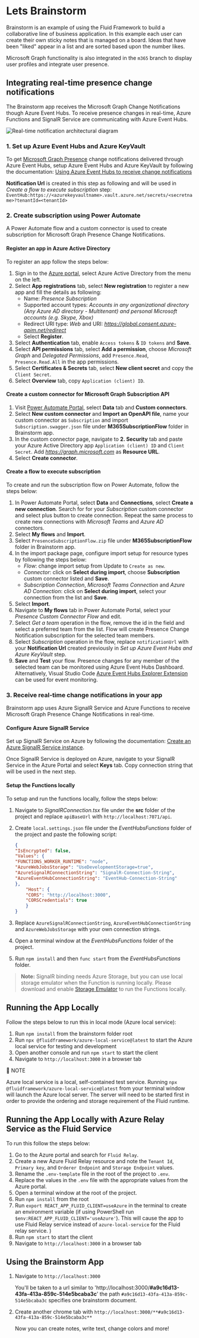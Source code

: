 # Lets Brainstorm

Brainstorm is an example of using the Fluid Framework to build a collaborative line of business application. In this example each user can create their own sticky notes that is managed on a board. Ideas that have been "liked" appear
in a list and are sorted based upon the number likes. 

Microsoft Graph functionality is also integrated in the `m365` branch to display user profiles and integrate user presence.

## Integrating real-time presence change notifications 

The Brainstorm app receives the Microsoft Graph Change Notifications though Azure Event Hubs. To receive presence changes in real-time, Azure Functions and SignalR Service are communicating with Azure Event Hubs.

![Real-time notification architectural diagram](./Images/BrainstormAppM365.png) 

### 1. Set up Azure Event Hubs and Azure KeyVault
 
To get [Microsoft Graph Presence](https://docs.microsoft.com/graph/api/presence-get?view=graph-rest-1.0&tabs=http&WT.mc_id=m365-37017-aycabas) change notifications delivered through Azure Event Hubs, setup Azure Event Hubs and Azure KeyVault by following the documentation: [Using Azure Event Hubs to receive change notifications](https://docs.microsoft.com/graph/change-notifications-delivery?WT.mc_id=m365-37017-aycabas#using-azure-event-hubs-to-receive-change-notifications)

**Notification Url** is created in this step as following and will be used in *Create a flow to execute subscription* step:
`EventHub:https://<azurekeyvaultname>.vault.azure.net/secrets/<secretname>?tenantId=<tenantId>`

### 2. Create subscription using Power Automate

A Power Automate flow and a custom connector is used to create subscription for Microsoft Graph Presence Change Notifications. 

#### Register an app in Azure Active Directory

To register an app follow the steps below:

1. Sign in to the [Azure portal](https://portal.azure.com), select Azure Active Directory from the menu on the left.
1. Select **App registrations** tab, select **New registration** to register a new app and fill the details as following:
    - Name: *Presence Subscription*
    - Supported account types: *Accounts in any organizational directory (Any Azure AD directory - Multitenant) and personal Microsoft accounts (e.g. Skype, Xbox)*
    - Redirect URI type: *Web* and URI: *https://global.consent.azure-apim.net/redirect*
    - Select **Register**.
1. Select **Authentication** tab, enable `Access tokens` & `ID tokens` and **Save**.
1. Select **API permissions** tab, select **Add a permission**, choose *Microsoft Graph* and *Delegated Permissions*, add `Presence.Read`, `Presence.Read.All` in the app permissions.
1. Select **Certificates & Secrets** tab, select **New client secret** and copy the `Client Secret`.
1. Select **Overview** tab, copy `Application (client) ID`.

#### Create a custom connector for Microsoft Graph Subscription API

1. Visit [Power Automate Portal](https://flow.microsoft.com), select **Data** tab and **Custom connectors**.
1. Select **New custom connector** and **Import an OpenAPI file**, name your custom connector as `Subscription` and import `Subscription.swagger.json` file under **M365SubscriptionFlow** folder in Brainstorm app.
1. In the custom connector page, navigate to **2. Security** tab and paste your Azure Active Directory app `Application (client) ID` and `Client Secret`. Add *https://graph.microsoft.com* as **Resource URL**.
1. Select **Create connector**.

#### Create a flow to execute subscription

To create and run the subscription flow on Power Automate, follow the steps below:

1. In Power Automate Portal, select **Data** and **Connections**, select **Create a new connection**. Search for for your *Subscription* custom connector and select plus button to create connection. Repeat the same process to create new connections with *Microsoft Teams* and *Azure AD* connectors. 
1. Select **My flows** and **Import**.
1. Select `PresenceSubscriptionFlow.zip` file under **M365SubscriptionFlow** folder in Brainstorm app.
1. In the import package page, configure import setup for resource types by following the steps below:
    - *Flow*: change import setup from Update to `Create as new`.
    - *Connector*: click on **Select during import**, choose **Subscription** custom connector listed and **Save**.
    - *Subscription Connection*, *Microsoft Teams Connection* and *Azure AD Connection*: click on **Select during import**, select your connection from the list and **Save**.
1. Select **Import**.
1. Navigate to **My flows** tab in Power Automate Portal, select your *Presence Custom Connector Flow* and edit.
1. Select *Get a team* operation in the flow, remove the id in the field and select a preferred team from the list. Flow will create Presence Change Notification subscription for the selected team members.
1. Select *Subscription* operation in the flow, replace `notificationUrl` with your **Notification Url** created previously in *Set up Azure Event Hubs and Azure KeyVault* step.
1. **Save** and **Test** your flow. Presence changes for any member of the selected team can be monitored using Azure Event Hubs Dashboard. Alternatively, Visual Studio Code [Azure Event Hubs Explorer Extension](https://marketplace.visualstudio.com/items?itemName=Summer.azure-event-hub-explorer&WT.mc_id=m365-37017-aycabas) can be used for event monitoring.  

### 3. Receive real-time change notifications in your app

Brainstorm app uses Azure SignalR Service and Azure Functions to receive Microsoft Graph Presence Change Notifications in real-time.

#### Configure Azure SignalR Service

Set up SignalR Service on Azure by following the documentation: [Create an Azure SignalR Service instance](https://docs.microsoft.com/azure/azure-signalr/signalr-quickstart-azure-functions-javascript?WT.mc_id=m365-37017-aycabas#create-an-azure-signalr-service-instance).

Once SignalR Service is deployed on Azure, navigate to your SignalR Service in the Azure Portal and select **Keys** tab. Copy connection string that will be used in the next step.

#### Setup the Functions locally

To setup and run the functions locally, follow the steps below:

1. Navigate to *SignalRConnection.tsx* file under the **src** folder of the project and replace `apiBaseUrl` with `http://localhost:7071/api`.
1. Create `local.settings.json` file under the *EventHubsFunctions* folder of the project and paste the following script:
    ```json
    {
    "IsEncrypted": false,
    "Values": {
    "FUNCTIONS_WORKER_RUNTIME": "node",
    "AzureWebJobsStorage": "UseDevelopmentStorage=true",
    "AzureSignalRConnectionString": "SignalR-Connection-String",
    "AzureEventHubConnectionString": "EventHub-Connection-String"
    },
        "Host": {
        "CORS": "http://localhost:3000",
        "CORSCredentials": true
        }
    }
    ```

1. Replace `AzureSignalRConnectionString`, `AzureEventHubConnectionString` and `AzureWebJobsStorage` with your own connection strings.
1. Open a terminal window at the *EventHubsFunctions* folder of the project.
1. Run `npm install` and then `func start` from the *EventHubsFunctions* folder.

> **Note:** SignalR binding needs Azure Storage, but you can use local storage emulator when the Function is running locally. Please download and enable [Storage Emulator](https://docs.microsoft.com/azure/storage/common/storage-use-emulator?WT.mc_id=m365-37017-aycabas) to run the Functions locally.


## Running the App Locally 

Follow the steps below to run this in local mode (Azure local service):

1. Run `npm install` from the brainstorm folder root
1. Run `npx @fluidframework/azure-local-service@latest` to start the Azure local service for testing and development
1. Open another console and run `npm start` to start the client
1. Navigate to `http://localhost:3000` in a browser tab

📝 NOTE

Azure local service is a local, self-contained test service. Running `npx @fluidframework/azure-local-service@latest` from your terminal window will launch the Azure local server. The server will need to be started first in order to provide the ordering and storage requirement of the Fluid runtime.

## Running the App Locally with Azure Relay Service as the Fluid Service

To run this follow the steps below:

1. Go to the Azure portal and search for `Fluid Relay`.
1. Create a new Azure Fluid Relay resource and note the `Tenant Id`, `Primary key`, and `Orderer Endpoint` and `Storage Endpoint` values.
1. Rename the `.env-template` file in the root of the project to `.env`.
1. Replace the values in the `.env` file with the appropriate values from the Azure portal.
1. Open a terminal window at the root of the project.
1. Run `npm install` from the root
1. Run `export REACT_APP_FLUID_CLIENT=useAzure` in the terminal to create an environment variable (if using PowerShell run `$env:REACT_APP_FLUID_CLIENT='useAzure'`). This will cause the app to use Fluid Relay service instead of `azure-local-service` for the Fluid relay service.
)
1. Run `npm start` to start the client
1. Navigate to `http://localhost:3000` in a browser tab

## Using the Brainstorm App

1. Navigate to `http://localhost:3000`

    You'll be taken to a url similar to 'http://localhost:3000/**#a9c16d13-43fa-413a-859c-514e5bcaba3c**' the path `#a9c16d13-43fa-413a-859c-514e5bcaba3c` specifies one brainstorm document.

2. Create another chrome tab with `http://localhost:3000/**#a9c16d13-43fa-413a-859c-514e5bcaba3c**`

    Now you can create notes, write text, change colors and more!